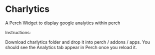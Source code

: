 Charlytics
==========

A Perch Widget to display google analytics within perch

Instructions:

Download charlytics folder and drop it into perch / addons / apps. You should see the Analytics tab appear in Perch once you reload it.
